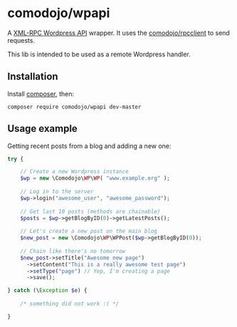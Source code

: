 # comodojo/wpapi
A [XML-RPC Wordpress API](https://codex.wordpress.org/XML-RPC_WordPress_API) wrapper. It uses the [comodojo/rpcclient](https://github.com/comodojo/rpcclient) to send requests.

This lib is intended to be used as a remote Wordpress handler.

## Installation

Install [composer](https://getcomposer.org/), then:

`` composer require comodojo/wpapi dev-master ``

## Usage example

Getting recent posts from a blog and adding a new one:

```php
try {

    // Create a new Wordpress instance
    $wp = new \Comodojo\WP\WP( "www.example.org" );
    
    // Log in to the server
    $wp->login("awesome_user", "awesome_password");
    
    // Get last 10 posts (methods are chainable)
    $posts = $wp->getBlogByID(0)->getLatestPosts();
    
    // Let's create a new post on the main blog
    $new_post = new \Comodojo\WP\WPPost($wp->getBlogByID(0));
    
    // Chain like there's no tomorrow
    $new_post->setTitle("Awesome new page")
      ->setContent("This is a really awesome test page")
      ->setType("page") // Yep, I'm creating a page
      ->save();

} catch (\Exception $e) {
	
	/* something did not work :( */

}

```
